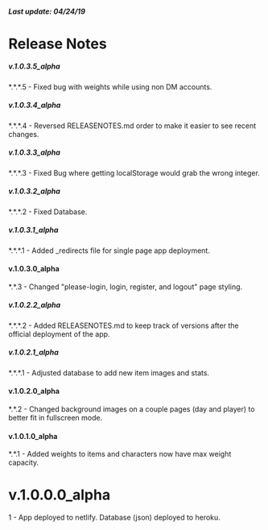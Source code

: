 <h5>Last update: 04/24/19</h5>
<h1>Release Notes</h1>

<h5>v.1.0.3.5_alpha</h5>
<p>*.*.*.5 - Fixed bug with weights while using non DM accounts.</p>

<h5>v.1.0.3.4_alpha</h5>
<p>*.*.*.4 - Reversed RELEASENOTES.md order to make it easier to see recent changes.</p>

<h5>v.1.0.3.3_alpha</h5>
<p>*.*.*.3 - Fixed Bug where getting localStorage would grab the wrong integer.</p>

<h5>v.1.0.3.2_alpha</h5>
<p>*.*.*.2 - Fixed Database.</p>

<h5>v.1.0.3.1_alpha</h5>
<p>*.*.*.1 - Added _redirects file for single page app deployment.</p>

<h4>v.1.0.3.0_alpha</h4>
<p>*.*.3 - Changed "please-login, login, register, and logout" page styling.</p>

<h5>v.1.0.2.2_alpha</h5>
<p>*.*.*.2 - Added RELEASENOTES.md to keep track of versions after the official deployment of the app.</p>

<h5>v.1.0.2.1_alpha</h5>
<p>*.*.*.1 - Adjusted database to add new item images and stats.</p>

<h4>v.1.0.2.0_alpha</h4>
<p>*.*.2 - Changed background images on a couple pages (day and player) to better fit in fullscreen mode.</p>

<h4>v.1.0.1.0_alpha</h4>
<p>*.*.1 - Added weights to items and characters now have max weight capacity.</p>

<h1>v.1.0.0.0_alpha</h1>
<p>1 - App deployed to netlify. Database (json) deployed to heroku.</p>